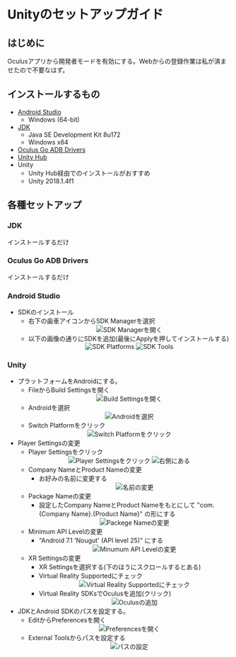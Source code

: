 # Unityのセットアップガイド

## はじめに

Oculusアプリから開発者モードを有効にする。Webからの登録作業は私が済ませたので不要なはず。

## インストールするもの

* [Android Studio](https://developer.android.com/studio/?hl=ja#downloads)
  * Windows (64-bit)
* [JDK](http://www.oracle.com/technetwork/java/javase/downloads/jdk8-downloads-2133151.html)
  * Java SE Development Kit 8u172
  * Windows x64
* [Oculus Go ADB Drivers](https://developer.oculus.com/downloads/package/oculus-go-adb-drivers/)
* [Unity Hub](https://unity3d.com/jp/get-unity/download)
* Unity
  * Unity Hub経由でのインストールがおすすめ
  * Unity 2018.1.4f1

## 各種セットアップ

### JDK

インストールするだけ

### Oculus Go ADB Drivers

インストールするだけ

### Android Studio

* SDKのインストール
  * 右下の歯車アイコンからSDK Managerを選択
    <div style="text-align:center">
      <img src="./img/select_sdk_manager.png" alt="SDK Managerを開く"/>
    </div>
  * 以下の画像の通りにSDKを追加(最後にApplyを押してインストールする)
    <div style="text-align:center">
      <img src="./img/sdk_platforms.png" alt="SDK Platforms"/>
      <img src="./img/sdk_tools.png" alt="SDK Tools"/>
    </div>

### Unity

* プラットフォームをAndroidにする。
  * FileからBuild Settingsを開く
    <div style="text-align:center">
      <img src="./img/open_build_settings.png" alt="Build Settingsを開く"/>
    </div>
  * Androidを選択
    <div style="text-align:center">
      <img src="./img/select_android.png" alt="Androidを選択"/>
    </div>
  * Switch Platformをクリック
    <div style="text-align:center">
      <img src="./img/click_switch_platform.png" alt="Switch Platformをクリック"/>
    </div>
* Player Settingsの変更
  * Player Settingsをクリック
    <div style="text-align:center">
      <img src="./img/click_player_settings.png" alt="Player Settingsをクリック"/>
      <img src="./img/is_player_settings.png" alt="右側にある"/>
    </div>
  * Company NameとProduct Nameの変更
    * お好みの名前に変更する
      <div style="text-align:center">
        <img src="./img/change_name.png" alt="名前の変更"/>
      </div>
  * Package Nameの変更
    * 設定したCompany NameとProduct Nameをもとにして "com.{Company Name}.{Product Name}" の形にする
      <div style="text-align:center">
        <img src="./img/change_package_name.png" alt="Packege Nameの変更"/>
      </div>
  * Minimum API Levelの変更
    * "Android 7.1 'Nougut' (API level 25)" にする
      <div style="text-align:center">
        <img src="./img/change_minimum_api_level.png" alt="Minumum API Levelの変更"/>
      </div>
  * XR Settingsの変更
    * XR Settingsを選択する(下のほうにスクロールするとある)
    * Virtual Reality Supportedにチェック
      <div style="text-align:center">
        <img src="./img/check_virtual_reality_supported.png" alt="Virtual Reality Supportedにチェック"/>
      </div>
    * Virtual Reality SDKsでOculusを追加(クリック)
      <div style="text-align:center">
        <img src="./img/add_oculus.png" alt="Oculusの追加"/>
      </div>
* JDKとAndroid SDKのパスを設定する。
  * EditからPreferencesを開く
    <div style="text-align:center">
      <img src="./img/open_preferences.png" alt="Preferencesを開く"/>
    </div>
  * External Toolsからパスを設定する
    <div style="text-align:center">
      <img src="./img/path.png" alt="パスの設定"/>
    </div>
